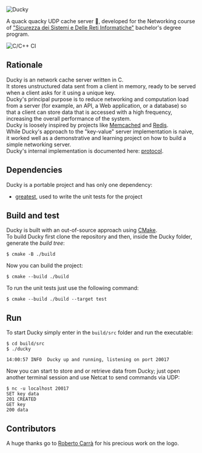  ![Ducky](https://user-images.githubusercontent.com/1985555/91746299-ac944a80-ebbc-11ea-808f-bfae2586955b.png)  

A quack quacky UDP cache server 🦆, developed for the Networking course of ["Sicurezza dei Sistemi e Delle Reti Informatiche"](http://sicurezzaonline.di.unimi.it/) bachelor's degree program.  

![C/C++ CI](https://github.com/gabrieledarrigo/ducky/workflows/C/C++%20CI/badge.svg?branch=master)

## Rationale

Ducky is an network cache server written in C.  
It stores unstructured data sent from a client in memory, ready to be served when a client asks for it using a unique key.  
Ducky's principal purpose is to reduce networking and computation load from a server (for example, an API, a Web application, or a database) so that a client can store data that is accessed with a high frequency, increasing the overall performance of the system.  
Ducky is loosely inspired by projects like [Memcached](https://github.com/memcached/memcached) and [Redis](https://github.com/redis/redis).  
While Ducky's approach to the "key-value" server implementation is naive, it worked well as a demonstrative and learning project on how to build a simple networking server.  
Ducky's internal implementation is documented here: [protocol](https://github.com/gabrieledarrigo/ducky/blob/master/PROTOCOL.md).  

## Dependencies

Ducky is a portable project and has only one dependency:

- [greatest](https://github.com/silentbicycle/greatest), used to write the unit tests for the project


## Build and test

Ducky is built with an out-of-source approach using [CMake](https://cmake.org/cmake/help/v3.18/manual/cmake.1.html).  
To build Ducky first clone the repository and then, inside the Ducky folder, generate the _build tree_:

```
$ cmake -B ./build
```

Now you can build the project:

```
$ cmake --build ./build
```

To run the unit tests just use the following command:

```
$ cmake --build ./build --target test
```

## Run

To start Ducky simply enter in the `build/src` folder and run the executable:

```
$ cd build/src
$ ./ducky

14:00:57 INFO  Ducky up and running, listening on port 20017
```

Now you can start to store and or retrieve data from Ducky;
just open another terminal session and use Netcat to send commands via UDP:

```
$ nc -u localhost 20017
SET key data
201 CREATED
GET key
200 data
```

## Contributors

A huge thanks go to [Roberto Carrà](https://www.linkedin.com/in/robertocarra) for his precious work on the logo.
